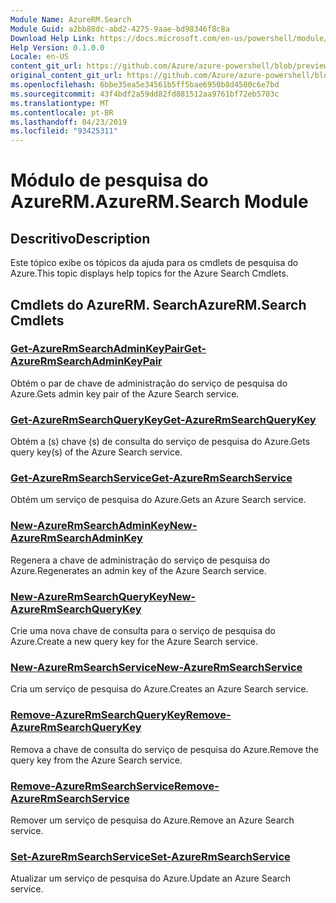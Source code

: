 ```yaml
---
Module Name: AzureRM.Search
Module Guid: a2bb88dc-abd2-4275-9aae-bd98346f8c8a
Download Help Link: https://docs.microsoft.com/en-us/powershell/module/azurerm.search
Help Version: 0.1.0.0
Locale: en-US
content_git_url: https://github.com/Azure/azure-powershell/blob/preview/src/ResourceManager/Search/Commands.Management.Search/help/AzureRM.Search.md
original_content_git_url: https://github.com/Azure/azure-powershell/blob/preview/src/ResourceManager/Search/Commands.Management.Search/help/AzureRM.Search.md
ms.openlocfilehash: 6bbe35ea5e34561b5ff5bae6950b8d4580c6e7bd
ms.sourcegitcommit: 43f4bdf2a59dd82fd881512aa9761bf72eb5703c
ms.translationtype: MT
ms.contentlocale: pt-BR
ms.lasthandoff: 04/23/2019
ms.locfileid: "93425311"
---
```

# <span data-ttu-id="06bff-101">Módulo de pesquisa do AzureRM.</span><span class="sxs-lookup"><span data-stu-id="06bff-101">AzureRM.Search Module</span></span>
## <span data-ttu-id="06bff-102">Descritivo</span><span class="sxs-lookup"><span data-stu-id="06bff-102">Description</span></span>
<span data-ttu-id="06bff-103">Este tópico exibe os tópicos da ajuda para os cmdlets de pesquisa do Azure.</span><span class="sxs-lookup"><span data-stu-id="06bff-103">This topic displays help topics for the Azure Search Cmdlets.</span></span>

## <span data-ttu-id="06bff-104">Cmdlets do AzureRM. Search</span><span class="sxs-lookup"><span data-stu-id="06bff-104">AzureRM.Search Cmdlets</span></span>
### [<span data-ttu-id="06bff-105">Get-AzureRmSearchAdminKeyPair</span><span class="sxs-lookup"><span data-stu-id="06bff-105">Get-AzureRmSearchAdminKeyPair</span></span>](Get-AzureRmSearchAdminKeyPair.md)
<span data-ttu-id="06bff-106">Obtém o par de chave de administração do serviço de pesquisa do Azure.</span><span class="sxs-lookup"><span data-stu-id="06bff-106">Gets admin key pair of the Azure Search service.</span></span>

### [<span data-ttu-id="06bff-107">Get-AzureRmSearchQueryKey</span><span class="sxs-lookup"><span data-stu-id="06bff-107">Get-AzureRmSearchQueryKey</span></span>](Get-AzureRmSearchQueryKey.md)
<span data-ttu-id="06bff-108">Obtém a (s) chave (s) de consulta do serviço de pesquisa do Azure.</span><span class="sxs-lookup"><span data-stu-id="06bff-108">Gets query key(s) of the Azure Search service.</span></span>

### [<span data-ttu-id="06bff-109">Get-AzureRmSearchService</span><span class="sxs-lookup"><span data-stu-id="06bff-109">Get-AzureRmSearchService</span></span>](Get-AzureRmSearchService.md)
<span data-ttu-id="06bff-110">Obtém um serviço de pesquisa do Azure.</span><span class="sxs-lookup"><span data-stu-id="06bff-110">Gets an Azure Search service.</span></span>

### [<span data-ttu-id="06bff-111">New-AzureRmSearchAdminKey</span><span class="sxs-lookup"><span data-stu-id="06bff-111">New-AzureRmSearchAdminKey</span></span>](New-AzureRmSearchAdminKey.md)
<span data-ttu-id="06bff-112">Regenera a chave de administração do serviço de pesquisa do Azure.</span><span class="sxs-lookup"><span data-stu-id="06bff-112">Regenerates an admin key of the Azure Search service.</span></span>

### [<span data-ttu-id="06bff-113">New-AzureRmSearchQueryKey</span><span class="sxs-lookup"><span data-stu-id="06bff-113">New-AzureRmSearchQueryKey</span></span>](New-AzureRmSearchQueryKey.md)
<span data-ttu-id="06bff-114">Crie uma nova chave de consulta para o serviço de pesquisa do Azure.</span><span class="sxs-lookup"><span data-stu-id="06bff-114">Create a new query key for the Azure Search service.</span></span>

### [<span data-ttu-id="06bff-115">New-AzureRmSearchService</span><span class="sxs-lookup"><span data-stu-id="06bff-115">New-AzureRmSearchService</span></span>](New-AzureRmSearchService.md)
<span data-ttu-id="06bff-116">Cria um serviço de pesquisa do Azure.</span><span class="sxs-lookup"><span data-stu-id="06bff-116">Creates an Azure Search service.</span></span>

### [<span data-ttu-id="06bff-117">Remove-AzureRmSearchQueryKey</span><span class="sxs-lookup"><span data-stu-id="06bff-117">Remove-AzureRmSearchQueryKey</span></span>](Remove-AzureRmSearchQueryKey.md)
<span data-ttu-id="06bff-118">Remova a chave de consulta do serviço de pesquisa do Azure.</span><span class="sxs-lookup"><span data-stu-id="06bff-118">Remove the query key from the Azure Search service.</span></span>

### [<span data-ttu-id="06bff-119">Remove-AzureRmSearchService</span><span class="sxs-lookup"><span data-stu-id="06bff-119">Remove-AzureRmSearchService</span></span>](Remove-AzureRmSearchService.md)
<span data-ttu-id="06bff-120">Remover um serviço de pesquisa do Azure.</span><span class="sxs-lookup"><span data-stu-id="06bff-120">Remove an Azure Search service.</span></span>

### [<span data-ttu-id="06bff-121">Set-AzureRmSearchService</span><span class="sxs-lookup"><span data-stu-id="06bff-121">Set-AzureRmSearchService</span></span>](Set-AzureRmSearchService.md)
<span data-ttu-id="06bff-122">Atualizar um serviço de pesquisa do Azure.</span><span class="sxs-lookup"><span data-stu-id="06bff-122">Update an Azure Search service.</span></span>

